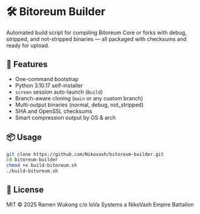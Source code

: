 # 🛠️ Bitoreum Builder

Automated build script for compiling Bitoreum Core or forks with debug, stripped, and not-stripped binaries — all packaged with checksums and ready for upload.

## 🚀 Features
- One-command bootstrap
- Python 3.10.17 self-installer
- `screen` session auto-launch (`Build`)
- Branch-aware cloning (`main` or any custom branch)
- Multi-output binaries (normal, debug, not_stripped)
- SHA and OpenSSL checksums
- Smart compression output by OS & arch

## 📦 Usage

```bash
git clone https://github.com/Nikovash/bitoreum-builder.git
cd bitoreum-builder
chmod +x build-bitoreum.sh
./build-bitoreum.sh
```

## 🪪 License

MIT © 2025 Ramen Wukong c/o IoVa Systems a NikoVash Empire Battalion
